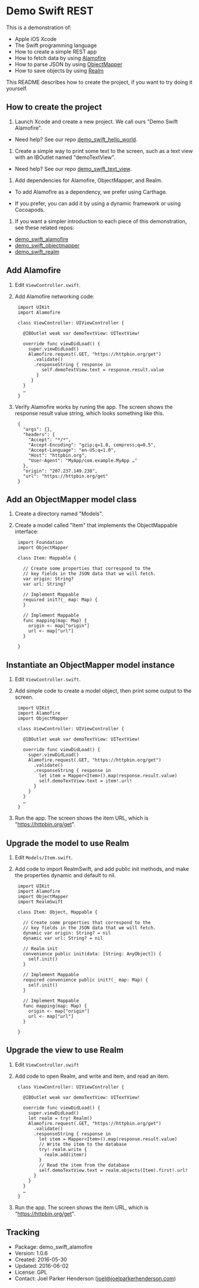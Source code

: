 # Demo Swift REST

This is a demonstration of:

  * Apple iOS Xcode
  * The Swift programming language
  * How to create a simple REST app
  * How to fetch data by using [Alamofire](https://github.com/Alamofire/Alamofire)
  * How to parse JSON by using [ObjectMapper](https://github.com/Hearst-DD/ObjectMapper)
  * How to save objects by using [Realm](https://github.com/realm/realm-cocoa)

This README describes how to create the project, if you want to try doing it yourself.

## How to create the project

1. Launch Xcode and create a new project. We call ours "Demo Swift Alamofire".

  * Need help? See our repo [demo_swift_hello_world](https://github.com/joelparkerhenderson/demo_swift_hello_world).

1. Create a simple way to print some text to the screen, such as a text view with an IBOutlet named "demoTextView".

  * Need help? See our repo [demo_swift_text_view](https://github.com/joelparkerhenderson/demo_swift_text_view).

1. Add dependencies for Alamofire, ObjectMapper, and Realm.

  * To add Alamofire as a dependency, we prefer using Carthage.

  * If you prefer, you can add it by using a dynamic framework or using Cocoapods.

1. If you want a simpler introduction to each piece of this demonstration, see these related repos:

  * [demo_swift_alamofire](https://github.com/joelparkerhenderson/demo_swift_alamofire)
  * [demo_swift_objectmapper](https://github.com/joelparkerhenderson/demo_swift_objectmapper)
  * [demo_swift_realm](https://github.com/joelparkerhenderson/demo_swift_realm)

## Add Alamofire

1. Edit `ViewController.swift`.

1. Add Alamofire networking code:

        import UIKit
        import Alamofire

        class ViewController: UIViewController {

          @IBOutlet weak var demoTextView: UITextView!

          override func viewDidLoad() {
            super.viewDidLoad()
            Alamofire.request(.GET, "https://httpbin.org/get")
              .validate()
              .responseString { response in
                 self.demoTextView.text = response.result.value
               }
             }
          }
		  …
		}

1. Verify Alamofire works by runing the app. The screen shows the response result value string, which looks something like this.

        {
          "args": {},
          "headers": {
            "Accept": "*/*",
            "Accept-Encoding": "gzip;q=1.0, compress;q=0.5",
            "Accept-Language": "en-US;q=1.0",
            "Host": "httpbin.org",
            "User-Agent": "MyApp/com.example.MyApp …"
          },
          "origin": "207.237.149.238",
          "url": "https://httpbin.org/get"
        }

## Add an ObjectMapper model class

1. Create a directory named "Models".

1. Create a model called "Item" that implements the ObjectMappable interface:

        import Foundation
        import ObjectMapper

        class Item: Mappable {

          // Create some properties that correspond to the
          // key fields in the JSON data that we will fetch.
          var origin: String?
          var url: String?

          // Implement Mappable
          required init?(_ map: Map) {
          }

          // Implement Mappable
          func mapping(map: Map) {
            origin <- map["origin"]
            url <- map["url"]
          }

        }

## Instantiate an ObjectMapper model instance

1. Edit `ViewController.swift`.

1. Add simple code to create a model object, then print some output to the screen.

        import UIKit
        import Alamofire
        import ObjectMapper

        class ViewController: UIViewController {

          @IBOutlet weak var demoTextView: UITextView!

          override func viewDidLoad() {
            super.viewDidLoad()
            Alamofire.request(.GET, "https://httpbin.org/get")
              .validate()
              .responseString { response in
                let item = Mapper<Item>().map(response.result.value)
                self.demoTextView.text = item!.url!
              }
            }
          }
		  …
		}

1. Run the app. The screen shows the item URL, which is "https://httpbin.org/get".

## Upgrade the model to use Realm

1. Edit `Models/Item.swift`.

1. Add code to import RealmSwift, and add public init methods, and make the properties dynamic and default to nil.

        import UIKit
        import Alamofire
        import ObjectMapper
        import RealmSwift

        class Item: Object, Mappable {

          // Create some properties that correspond to the
          // key fields in the JSON data that we will fetch.
          dynamic var origin: String? = nil
          dynamic var url: String? = nil

          // Realm init
          convenience public init(data: [String: AnyObject]) {
            self.init()
          }

          // Implement Mappable
          required convenience public init?(_ map: Map) {
            self.init()
          }

          // Implement Mappable
          func mapping(map: Map) {
            origin <- map["origin"]
            url <- map["url"]
          }

        }

## Upgrade the view to use Realm

1. Edit `ViewController.swift`

1. Add code to open Realm, and write and item, and read an item.


        class ViewController: UIViewController {

          @IBOutlet weak var demoTextView: UITextView!

          override func viewDidLoad() {
            super.viewDidLoad()
            let realm = try! Realm()
            Alamofire.request(.GET, "https://httpbin.org/get")
              .validate()
              .responseString { response in
                let item = Mapper<Item>().map(response.result.value)
                // Write the item to the database
                try! realm.write {
                  realm.add(item!)
                }
                // Read the item from the database
                self.demoTextView.text = realm.objects(Item).first!.url!
              }
            }
          }
		  …
		}

1. Run the app. The screen shows the item URL, which is "https://httpbin.org/get".

## Tracking

* Package: demo_swift_alamofire
* Version: 1.0.6
* Created: 2016-05-30
* Updated: 2016-06-02
* License: GPL
* Contact: Joel Parker Henderson (joel@joelparkerhenderson.com)
